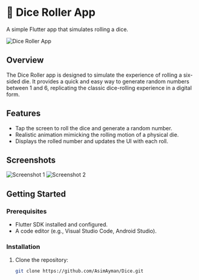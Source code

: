 # 🎲 Dice Roller App

A simple Flutter app that simulates rolling a dice.

![Dice Roller App](screenshots/dice_app.png)

## Overview

The Dice Roller app is designed to simulate the experience of rolling a six-sided die. It provides a quick and easy way to generate random numbers between 1 and 6, replicating the classic dice-rolling experience in a digital form.

## Features

- Tap the screen to roll the dice and generate a random number.
- Realistic animation mimicking the rolling motion of a physical die.
- Displays the rolled number and updates the UI with each roll.

## Screenshots

![Screenshot 1](screenshots/screenshot_1.png)
![Screenshot 2](screenshots/screenshot_2.png)

## Getting Started

### Prerequisites

- Flutter SDK installed and configured.
- A code editor (e.g., Visual Studio Code, Android Studio).

### Installation

1. Clone the repository:

   ```bash
   git clone https://github.com/AsimAyman/Dice.git
